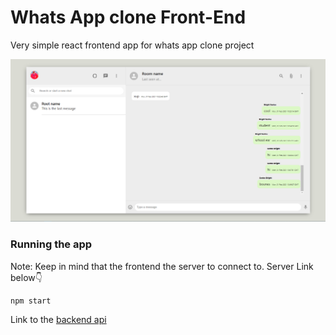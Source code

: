 # Whats App clone Front-End
Very simple react frontend app for whats app clone project

![demo pic](demo.png "Demo pic")

### Running the app
Note: Keep in mind that the frontend the server to connect to. Server Link below👇

```properties
npm start
```

Link to the [backend api](https://github.com/SantosBright/WhatsApp-clone-backend)

